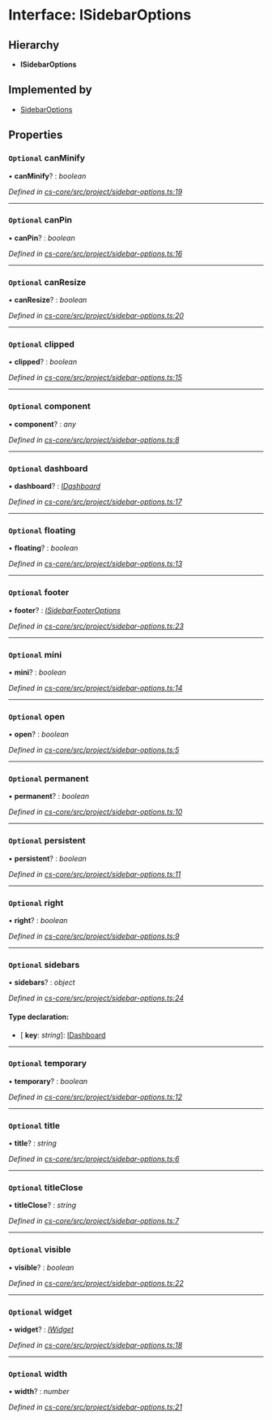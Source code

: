 # Interface: ISidebarOptions

## Hierarchy

* **ISidebarOptions**

## Implemented by

* [SidebarOptions](../classes/_cs_core_src_project_sidebar_options_.sidebaroptions.md)

## Properties

### `Optional` canMinify

• **canMinify**? : *boolean*

*Defined in [cs-core/src/project/sidebar-options.ts:19](https://github.com/TNOCS/csnext/blob/dad76c19/packages/cs-core/src/project/sidebar-options.ts#L19)*

___

### `Optional` canPin

• **canPin**? : *boolean*

*Defined in [cs-core/src/project/sidebar-options.ts:16](https://github.com/TNOCS/csnext/blob/dad76c19/packages/cs-core/src/project/sidebar-options.ts#L16)*

___

### `Optional` canResize

• **canResize**? : *boolean*

*Defined in [cs-core/src/project/sidebar-options.ts:20](https://github.com/TNOCS/csnext/blob/dad76c19/packages/cs-core/src/project/sidebar-options.ts#L20)*

___

### `Optional` clipped

• **clipped**? : *boolean*

*Defined in [cs-core/src/project/sidebar-options.ts:15](https://github.com/TNOCS/csnext/blob/dad76c19/packages/cs-core/src/project/sidebar-options.ts#L15)*

___

### `Optional` component

• **component**? : *any*

*Defined in [cs-core/src/project/sidebar-options.ts:8](https://github.com/TNOCS/csnext/blob/dad76c19/packages/cs-core/src/project/sidebar-options.ts#L8)*

___

### `Optional` dashboard

• **dashboard**? : *[IDashboard](_cs_core_src_dashboard_dashboard_.idashboard.md)*

*Defined in [cs-core/src/project/sidebar-options.ts:17](https://github.com/TNOCS/csnext/blob/dad76c19/packages/cs-core/src/project/sidebar-options.ts#L17)*

___

### `Optional` floating

• **floating**? : *boolean*

*Defined in [cs-core/src/project/sidebar-options.ts:13](https://github.com/TNOCS/csnext/blob/dad76c19/packages/cs-core/src/project/sidebar-options.ts#L13)*

___

### `Optional` footer

• **footer**? : *[ISidebarFooterOptions](_cs_core_src_project_sidebar_options_.isidebarfooteroptions.md)*

*Defined in [cs-core/src/project/sidebar-options.ts:23](https://github.com/TNOCS/csnext/blob/dad76c19/packages/cs-core/src/project/sidebar-options.ts#L23)*

___

### `Optional` mini

• **mini**? : *boolean*

*Defined in [cs-core/src/project/sidebar-options.ts:14](https://github.com/TNOCS/csnext/blob/dad76c19/packages/cs-core/src/project/sidebar-options.ts#L14)*

___

### `Optional` open

• **open**? : *boolean*

*Defined in [cs-core/src/project/sidebar-options.ts:5](https://github.com/TNOCS/csnext/blob/dad76c19/packages/cs-core/src/project/sidebar-options.ts#L5)*

___

### `Optional` permanent

• **permanent**? : *boolean*

*Defined in [cs-core/src/project/sidebar-options.ts:10](https://github.com/TNOCS/csnext/blob/dad76c19/packages/cs-core/src/project/sidebar-options.ts#L10)*

___

### `Optional` persistent

• **persistent**? : *boolean*

*Defined in [cs-core/src/project/sidebar-options.ts:11](https://github.com/TNOCS/csnext/blob/dad76c19/packages/cs-core/src/project/sidebar-options.ts#L11)*

___

### `Optional` right

• **right**? : *boolean*

*Defined in [cs-core/src/project/sidebar-options.ts:9](https://github.com/TNOCS/csnext/blob/dad76c19/packages/cs-core/src/project/sidebar-options.ts#L9)*

___

### `Optional` sidebars

• **sidebars**? : *object*

*Defined in [cs-core/src/project/sidebar-options.ts:24](https://github.com/TNOCS/csnext/blob/dad76c19/packages/cs-core/src/project/sidebar-options.ts#L24)*

#### Type declaration:

* \[ **key**: *string*\]: [IDashboard](_cs_core_src_dashboard_dashboard_.idashboard.md)

___

### `Optional` temporary

• **temporary**? : *boolean*

*Defined in [cs-core/src/project/sidebar-options.ts:12](https://github.com/TNOCS/csnext/blob/dad76c19/packages/cs-core/src/project/sidebar-options.ts#L12)*

___

### `Optional` title

• **title**? : *string*

*Defined in [cs-core/src/project/sidebar-options.ts:6](https://github.com/TNOCS/csnext/blob/dad76c19/packages/cs-core/src/project/sidebar-options.ts#L6)*

___

### `Optional` titleClose

• **titleClose**? : *string*

*Defined in [cs-core/src/project/sidebar-options.ts:7](https://github.com/TNOCS/csnext/blob/dad76c19/packages/cs-core/src/project/sidebar-options.ts#L7)*

___

### `Optional` visible

• **visible**? : *boolean*

*Defined in [cs-core/src/project/sidebar-options.ts:22](https://github.com/TNOCS/csnext/blob/dad76c19/packages/cs-core/src/project/sidebar-options.ts#L22)*

___

### `Optional` widget

• **widget**? : *[IWidget](_cs_core_src_widget_widget_.iwidget.md)*

*Defined in [cs-core/src/project/sidebar-options.ts:18](https://github.com/TNOCS/csnext/blob/dad76c19/packages/cs-core/src/project/sidebar-options.ts#L18)*

___

### `Optional` width

• **width**? : *number*

*Defined in [cs-core/src/project/sidebar-options.ts:21](https://github.com/TNOCS/csnext/blob/dad76c19/packages/cs-core/src/project/sidebar-options.ts#L21)*
